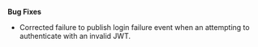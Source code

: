 **Bug Fixes**

* Corrected failure to publish login failure event when an attempting to authenticate with an invalid JWT.